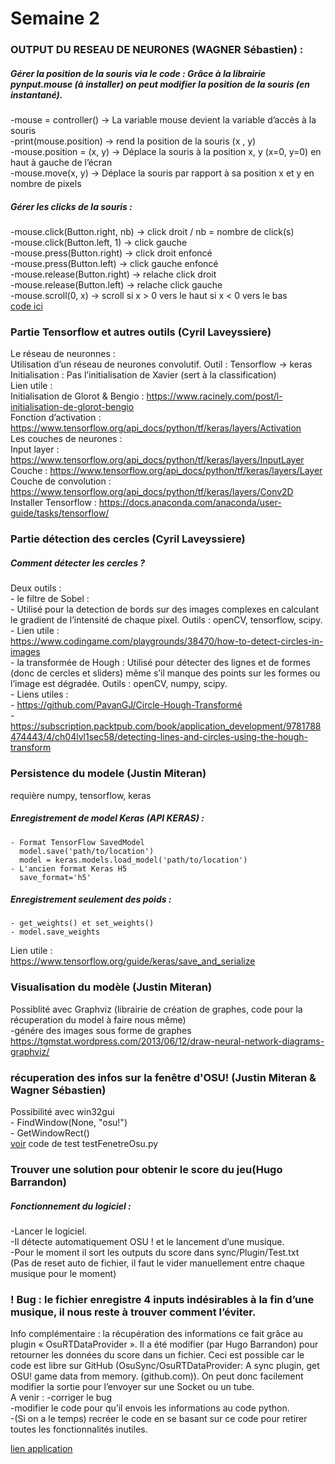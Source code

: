 # Semaine 2  


### OUTPUT DU RESEAU DE NEURONES (WAGNER Sébastien) :  
##### Gérer la position de la souris via le code : Grâce à la librairie pynput.mouse (à installer) on peut modifier la position de la souris (en instantané).  
  -mouse = controller() -> La variable mouse devient la variable d’accès  à la souris  
  -print(mouse.position) -> rend la position de la souris (x , y)  
  -mouse.position =  (x, y) -> Déplace la souris à la position x, y (x=0, y=0) en haut à gauche de l’écran  
  -mouse.move(x, y) -> Déplace la souris par rapport à sa position x et y en nombre de pixels  

##### Gérer les clicks de la souris :  
  -mouse.click(Button.right, nb) -> click droit / nb = nombre de click(s)  
  -mouse.click(Button.left, 1) -> click gauche  
  -mouse.press(Button.right) -> click droit enfoncé  
  -mouse.press(Button.left) -> click gauche enfoncé  
  -mouse.release(Button.right) -> relache click droit  
  -mouse.release(Button.left) -> relache click gauche  
  -mouse.scroll(0, x) -> scroll si x > 0 vers le haut si x < 0 vers le bas  
  [code ici](test/test_souris.py)


### Partie Tensorflow et autres outils (Cyril Laveyssiere)  

Le réseau de neuronnes :  
Utilisation d’un réseau de neurones convolutif. Outil : Tensorflow -> keras  
Initialisation :  Pas l’initialisation de Xavier (sert à la classification)  
Lien utile :  
Initialisation de Glorot & Bengio :
https://www.racinely.com/post/l-initialisation-de-glorot-bengio  
Fonction d’activation :
https://www.tensorflow.org/api_docs/python/tf/keras/layers/Activation   
Les couches de neurones :  
Input layer : https://www.tensorflow.org/api_docs/python/tf/keras/layers/InputLayer  
Couche : https://www.tensorflow.org/api_docs/python/tf/keras/layers/Layer  
Couche de convolution : https://www.tensorflow.org/api_docs/python/tf/keras/layers/Conv2D  
	Installer Tensorflow : 
	https://docs.anaconda.com/anaconda/user-guide/tasks/tensorflow/  

### Partie détection des cercles (Cyril Laveyssiere)  
  
##### Comment détecter les cercles ?  
Deux outils :  
	- le filtre de Sobel :  
	- Utilisé pour la detection de bords sur des images complexes en calculant le gradient de l’intensité de chaque pixel. Outils : openCV, tensorflow, scipy.  
	- Lien utile :   
https://www.codingame.com/playgrounds/38470/how-to-detect-circles-in-images  
	- la transformée de Hough :
	Utilisé pour détecter des lignes et de formes (donc de cercles et sliders) même s’il manque des points sur les formes ou l’image est dégradée. Outils : openCV, numpy, scipy.  
	- Liens utiles :  
	- https://github.com/PavanGJ/Circle-Hough-Transformé  
	- https://subscription.packtpub.com/book/application_development/9781788474443/4/ch04lvl1sec58/detecting-lines-and-circles-using-the-hough-transform  
  
### Persistence du modele (Justin Miteran)  

requière numpy, tensorflow, keras  

##### Enregistrement de model Keras (API KERAS) :  
	- Format TensorFlow SavedModel  
	  model.save('path/to/location')  
	  model = keras.models.load_model('path/to/location')  
	- L'ancien format Keras H5  
	  save_format='h5'  

##### Enregistrement seulement des poids :  
	- get_weights() et set_weights()  
	- model.save_weights  
Lien utile :  
https://www.tensorflow.org/guide/keras/save_and_serialize  

### Visualisation du modèle (Justin Miteran)  

Possiblité avec Graphviz (librairie de création de graphes, code pour la récuperation du model à faire nous même)  
	-génére des images sous forme de graphes  
https://tgmstat.wordpress.com/2013/06/12/draw-neural-network-diagrams-graphviz/ 
  
### récuperation des infos sur la fenêtre d'OSU! (Justin Miteran & Wagner Sébastien)  
  
Possibilité avec win32gui  
	- FindWindow(None, "osu!")  
	- GetWindowRect()  
[voir](test/testFenetreOsu.py) code de test testFenetreOsu.py  

### Trouver une solution pour obtenir le score du jeu(Hugo Barrandon)  
##### Fonctionnement du logiciel :  
-Lancer le logiciel.  
-Il détecte automatiquement OSU ! et le lancement d’une musique.  
-Pour le moment il sort les outputs du score dans sync/Plugin/Test.txt  
(Pas de reset auto de fichier, il faut le vider manuellement entre chaque musique pour le moment)  

### ! Bug : le fichier enregistre 4 inputs indésirables à la fin d’une musique, il nous reste à trouver comment l’éviter.   

Info complémentaire : la récupération des informations ce fait grâce au plugin « OsuRTDataProvider ». Il a été modifier (par Hugo Barrandon) pour retourner les données du score dans un fichier. Ceci est possible car le code est libre sur GitHub (OsuSync/OsuRTDataProvider: A sync plugin, get OSU! game data from memory. (github.com)). On peut donc facilement modifier la sortie pour l’envoyer sur une Socket ou un tube.  
A venir : 	-corriger le bug  
		-modifier le code pour qu’il envois les informations au code python.  
		-(Si on a le temps) recréer le code en se basant sur ce code pour retirer toutes les fonctionnalités inutiles.  
		
[lien application](LogicielRecupScore)		
